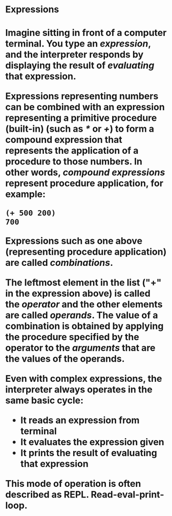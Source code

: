 <h1>Expressions<h1>

Imagine sitting in front of a computer terminal. You type an *expression*,
and the interpreter responds by displaying the result of *evaluating* that
expression.

Expressions representing numbers can be combined with an expression 
representing a primitive procedure (built-in) (such as *&ast;* or *+*) to form
a **compound expression** that represents the application of a procedure 
to those numbers. In other words, *compound expressions* represent procedure
application, for example:

```
(+ 500 200)
700 
```

Expressions such as one above (representing procedure application) are called
*combinations*.

The leftmost element in the list ("+" in the expression above) is called the
*operator* and the other elements are called *operands*. 
The value of a combination is obtained by applying the procedure specified by
the operator to the *arguments* that are the values of the operands. 

Even with complex expressions, the interpreter always operates in the same basic
cycle:

* It reads an expression from terminal
* It evaluates the expression given
* It prints the result of evaluating that expression 

This mode of operation is often described as **REPL**. Read-eval-print-loop. 
